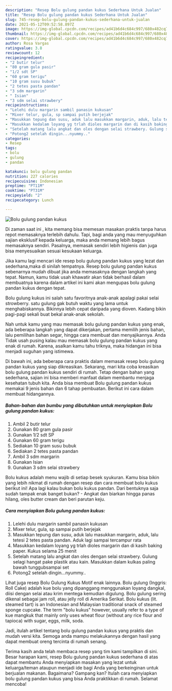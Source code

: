 ```yaml
---
description: "Resep Bolu gulung pandan kukus Sederhana Untuk Jualan"
title: "Resep Bolu gulung pandan kukus Sederhana Untuk Jualan"
slug: 745-resep-bolu-gulung-pandan-kukus-sederhana-untuk-jualan
date: 2021-05-12T09:52:58.897Z
image: https://img-global.cpcdn.com/recipes/ad41b6d4c684c997/680x482cq70/bolu-gulung-pandan-kukus-foto-resep-utama.jpg
thumbnail: https://img-global.cpcdn.com/recipes/ad41b6d4c684c997/680x482cq70/bolu-gulung-pandan-kukus-foto-resep-utama.jpg
cover: https://img-global.cpcdn.com/recipes/ad41b6d4c684c997/680x482cq70/bolu-gulung-pandan-kukus-foto-resep-utama.jpg
author: Rosa Vargas
ratingvalue: 3.8
reviewcount: 12
recipeingredient:
- "2 butir telur"
- "80 gram gula pasir"
- "1/2 sdt SP"
- "60 gram terigu"
- "10 gram susu bubuk"
- "2 tetes pasta pandan"
- "3 sdm margarin"
- " Isian"
- "3 sdm selai strawbery"
recipeinstructions:
- "Lelehi dulu margarin sambil panasin kukusan"
- "Mixer telur, gula, sp sampai putih berjejak"
- "Masukkan tepung dan susu, aduk lalu masukkan margarin, aduk, lalu tetesi 2 tetes pasta pandan. Aduk lagi sampai tercampur rata"
- "Masukkan kedalam loyang yg trlah dioles margarin dan di kasih baking paper. Kukus selama 25 menit"
- "Setelah matang lalu angkat dan oles dengan selai strawbery. Gulung selagi hangat pake plastik atau kain. Masukkan dalam kulkas paling bawah tunggubsampai set"
- "Potong2 setelah dingin...nyummy.."
categories:
- Resep
tags:
- bolu
- gulung
- pandan

katakunci: bolu gulung pandan 
nutrition: 227 calories
recipecuisine: Indonesian
preptime: "PT11M"
cooktime: "PT31M"
recipeyield: "2"
recipecategory: Lunch

---
```



![Bolu gulung pandan kukus](https://img-global.cpcdn.com/recipes/ad41b6d4c684c997/680x482cq70/bolu-gulung-pandan-kukus-foto-resep-utama.jpg)

Di zaman  saat ini , kita memang bisa memesan masakan praktis tanpa harus repot memasaknya terlebih dahulu. Tapi, bagi anda yang mau menyuguhkan sajian eksklusif kepada keluarga, maka anda memang lebih bagus memasaknya sendiri. Pasalnya, memasak sendiri lebih higienis dan juga bisa menyesuaikan sesuai kesukaan keluarga.

Jika kamu lagi mencari ide resep bolu gulung pandan kukus yang lezat dan sederhana,maka di sinilah tempatnya. Resep bolu gulung pandan kukus  sebenarnya mudah dibuat jika anda memasaknya dengan langkah yang tepat. Namun, kamu tidak usah khawatir akan tidak berhasil dalam membuatnya 
karena dalam artikel ini kami akan mengupas bolu gulung pandan kukus dengan tepat.  

Bolu gulung kukus ini salah satu favoritnya anak-anak apalagi pakai selai strowberry. satu gulung gak butuh waktu yang lama untuk menghabiskannya. Bikinnya lebih cepat daripada yang dioven. Kadang bikin pagi-pagi sekali buat bekal anak-anak sekolah.

Nah untuk kamu yang mau memasak bolu gulung pandan kukus yang enak, ada beberapa langkah yang dapat dikerjakan, pertama memilih jenis bahan, lalu pemilihan bahan segar, hingga cara membuat dan menyajikannya. Anda Tidak usah pusing kalau mau memasak bolu gulung pandan kukus yang enak di rumah. Karena, asalkan kamu  tahu triknya, maka hidangan ini bisa menjadi suguhan yang istimewa.

Di bawah ini, ada beberapa cara praktis  dalam memasak resep bolu gulung pandan kukus yang siap dikreasikan. Sekarang, mari kita coba kreasikan bolu gulung pandan kukus sendiri di rumah. Tetap dengan bahan yang sederhana, sajian ini bisa memberi manfaat dalam membantu menjaga kesehatan tubuh kita. Anda bisa membuat Bolu gulung pandan kukus memakai 9 jenis bahan dan 6 tahap pembuatan. Berikut ini cara dalam membuat hidangannya.

<!--inarticleads1-->

##### Bahan-bahan dan bumbu yang dibutuhkan untuk menyiapkan Bolu gulung pandan kukus:

1. Ambil 2 butir telur
1. Gunakan 80 gram gula pasir
1. Gunakan 1/2 sdt SP
1. Gunakan 60 gram terigu
1. Sediakan 10 gram susu bubuk
1. Sediakan 2 tetes pasta pandan
1. Ambil 3 sdm margarin
1. Gunakan  Isian
1. Gunakan 3 sdm selai strawbery


Bolu kukus adalah menu wajib di setiap besek syukuran. Kamu bisa bikin yang lebih nikmat di rumah dengan resep dan cara membuat bolu kukus berikut ini! Apa lagi kalau bukan bolu kukus pandan. Dari bentuknya saja sudah tampak enak banget bukan? - Angkat dan biarkan hingga panas hilang, oles butter cream dan beri parutan keju. 

<!--inarticleads2-->

##### Cara menyiapkan Bolu gulung pandan kukus:

1. Lelehi dulu margarin sambil panasin kukusan
1. Mixer telur, gula, sp sampai putih berjejak
1. Masukkan tepung dan susu, aduk lalu masukkan margarin, aduk, lalu tetesi 2 tetes pasta pandan. Aduk lagi sampai tercampur rata
1. Masukkan kedalam loyang yg trlah dioles margarin dan di kasih baking paper. Kukus selama 25 menit
1. Setelah matang lalu angkat dan oles dengan selai strawbery. Gulung selagi hangat pake plastik atau kain. Masukkan dalam kulkas paling bawah tunggubsampai set
1. Potong2 setelah dingin...nyummy..


Lihat juga resep Bolu Gulung Kukus Motif enak lainnya. Bolu gulung (Inggris: Roll Cake) adalah kue bolu yang dipanggang menggunakan loyang dangkal, diisi dengan selai atau krim mentega kemudian digulung. Bolu gulung sering dikenal sebagai jam roll, atau jelly roll di Amerika Serikat. Bolu kukus (lit. steamed tart) is an Indonesian and Malaysian traditional snack of steamed sponge cupcake. The term &#34;bolu kukus&#34; however, usually refer to a type of kue mangkuk that mainly only uses wheat flour (without any rice flour and tapioca) with sugar, eggs, milk, soda. 

Jadi, itulah artikel tentang  bolu gulung pandan kukus  yang praktis dan mudah versi kita. Semoga anda mampu melakukannya dengan hasil yang dapat membuat oreng tercinta di rumah senang. 

Terima kasih anda telah membaca resep yang tim kami tampilkan di sini. Besar harapan kami, resep  Bolu gulung pandan kukus sederhana di atas dapat membantu Anda menyiapkan masakan yang lezat untuk keluarga/teman ataupun menjadi ide bagi Anda yang berkeinginan untuk berjualan makanan. Bagaimana? Gampang kan? Itulah cara menyiapkan bolu gulung pandan kukus yang bisa Anda praktikkan di rumah. Selamat mencoba!

